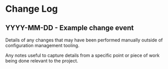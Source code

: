 # Change Log

## YYYY-MM-DD - Example change event

Details of any changes that may have been performed manually outside of configuration management tooling.

Any notes useful to capture details from a specific point or piece of work being done relevant to the project.
